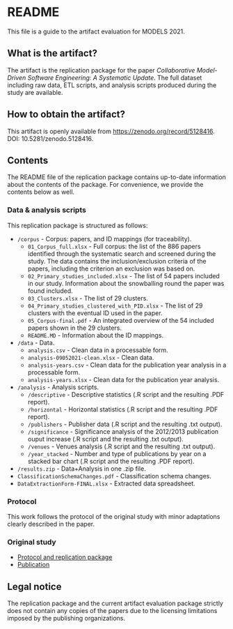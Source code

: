 # README
This file is a guide to the artifact evaluation for MODELS 2021.

## What is the artifact?
The artifact is the replication package for the paper _Collaborative Model-Driven Software Engineering: A Systematic Update_. The full dataset including raw data, ETL scripts, and analysis scripts produced during the study are available.

## How to obtain the artifact?
This artifact is openly available from https://zenodo.org/record/5128416.
DOI: 10.5281/zenodo.5128416.

## Contents
The README file of the replication package contains up-to-date information about the contents of the package. For convenience, we provide the contents below as well.

### Data & analysis scripts

This replication package is structured as follows:
* `/corpus` - Corpus: papers, and ID mappings (for traceability).
  * `01_Corpus_full.xlsx` - Full corpus: the list of the 886 papers identified through the systematic search and screened during the study. The data contains the inclusion/exclusion criteria of the papers, including the criterion an exclusion was based on.
  * `02_Primary_studies_included.xlsx` - The list of 54 papers included in our study. Information about the snowballing round the paper was found included.
  * `03_Clusters.xlsx` - The list of 29 clusters.
  * `04_Primary_studies_clustered_with_PID.xlsx` - The list of 29 clusters with the eventual ID used in the paper.
  * `05_Corpus-final.pdf` - An integrated overview of the 54 included papers shown in the 29 clusters.
  * `README.MD` - Information about the ID mappings.
* `/data` - Data.
   * `analysis.csv` - Clean data in a processable form.
   * `analysis-09052021-clean.xlsx` - Clean data.
   * `analysis-years.csv` - Clean data for the publication year analysis in a processable form.
   * `analysis-years.xlsx` - Clean data for the publication year analysis.
* `/analysis` - Analysis scripts.
   * `/descriptive` - Descriptive statistics (.R script and the resulting .PDF report).
   * `/horizontal` - Horizontal statistics (.R script and the resulting .PDF report).
   * `/publishers` - Publisher data (.R script and the resulting .txt output).
   * `/significance` - Significance analysis of the 2012/2013 publication ouput increase (.R script and the resulting .txt output).
   * `/venues` - Venues analysis (.R script and the resulting .txt output).
   * `/year_stacked` - Number and type of publications by year on a stacked bar chart (.R script and the resulting .PDF report).
* `/results.zip` - Data+Analysis in one .zip file.
* `ClassificationSchemaChanges.pdf` - Classification schema changes.
* `DataExtractionForm-FINAL.xlsx` - Extracted data spreadsheet.

### Protocol

This work follows the protocol of the original study with minor adaptations clearly described in the paper.

### Original study
* [Protocol and replication package](http://people.disim.univaq.it/mirco.franzago/collaborativeMDSE)
* [Publication](https://ieeexplore.ieee.org/document/8047991/)



## Legal notice
The replication package and the current artifact evaluation package strictly does not contain any copies of the papers due to the licensing limitations imposed by the publishing organizations.